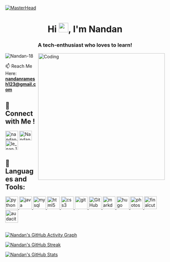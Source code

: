 [![MasterHead](https://i.ibb.co/tHZSVC1/3000.gif)](nandan18.netlify.app)

<h1 align="center">Hi <img src="https://raw.githubusercontent.com/MartinHeinz/MartinHeinz/master/wave.gif" width="30px">, I'm Nandan</h1>

<h3 align="center">A tech-enthusiast who loves to learn!</h3>

<img align="right" alt="Coding" width="400" src="https://www.datarhine.com/images/coming.gif">

<p align="left"> <img src="https://komarev.com/ghpvc/?username=Nandan-18&label=Profile%20views&color=0e75b6&style=flat" alt="Nandan-18" /> </p>

📫 Reach Me Here: **nandanramesh123@gmail.com**

## 🎯 Connect with Me ! 
<p align="left">
<a href="https://linkedin.com/in/nandanramesh" target="blank"><img align="center" src="https://raw.githubusercontent.com/rahuldkjain/github-profile-readme-generator/master/src/images/icons/Social/linked-in-alt.svg" alt="nandanramesh" height="30" width="40" /></a>
<a href="https://twitter.com/NandanRamesh2" target="blank"><img align="center" src="https://raw.githubusercontent.com/rahuldkjain/github-profile-readme-generator/master/src/images/icons/Social/twitter.svg" alt="NandanRamesh2" height="30" width="40" /></a>
<a href="https://instagram.com/le_nan_18" target="blank"><img align="center" src="https://raw.githubusercontent.com/rahuldkjain/github-profile-readme-generator/master/src/images/icons/Social/instagram.svg" alt="le_nan_18" height="30" width="40" /></a>
</p>


## 🚀 Languages and Tools:

<p align="left"> 
  
<a href = "https://www.python.org" target="_blank" rel="noreferrer"> 
<img src="https://cdn-icons.flaticon.com/png/512/3098/premium/3098090.png?token=exp=1643371415~hmac=d6d6193ed4821417482c08b6f8c062b3" alt="python" width="40" height="40"/> 
</a> 
<a href = "https://www.java.com" target = "_blank" rel = "noreferrer"> 
<img src = "https://cdn-icons-png.flaticon.com/512/226/226777.png" alt="java" width="40" height="40"/> 
</a> 
<a href = "https://www.mysql.com/" target = "_blank" rel = "noreferrer"> 
<img src = "https://d33wubrfki0l68.cloudfront.net/dcb20c9a5cdd57de99030108ec988a52b190b168/a9e1e/images/icon-pack/mysql.svg" alt="mysql" width="40" height="40"/> </a> 
<a href = "https://www.w3.org/html/" target = "_blank" rel = "noreferrer"> 
<img src = "https://cdn-icons-png.flaticon.com/512/888/888859.png" alt="html5" width="40" height="40"/> 
</a> 
<a href = "https://www.w3schools.com/css/" target = "_blank" rel = "noreferrer"> 
<img src = "https://cdn-icons-png.flaticon.com/512/888/888847.png" alt="css3" width="40" height="40"/> 
</a> 
<a href = "https://git-scm.com/" target = "_blank" rel = "noreferrer"> 
<img src = "https://www.vectorlogo.zone/logos/git-scm/git-scm-icon.svg" alt="git" width="40" height="40"/> 
</a>
<a href = "https://github.com/" target = "_blank" rel = "noreferrer"> 
<img src = "https://cdn-icons.flaticon.com/png/512/536/premium/536452.png?token=exp=1643372451~hmac=7b61f1036a9d6270d2727d018d0cf81b" alt="GitHub" width="40" height="40"/>
</a> 
<a href = "https://en.wikipedia.org/wiki/Markdown" target = "_blank" rel = "noreferrer"> 
<img src = "https://img.icons8.com/nolan/344/markdown.png" alt="markdown" width="40" height="40"/> 
</a>
<a href = "https://gohugo.io/" target = "_blank" rel = "noreferrer"> 
<img src = "https://d33wubrfki0l68.cloudfront.net/d8b90f575d5630e17b76f200f8b1a3311e3b03b7/eeca9/images/icon-pack/hugo.svg" alt="hugo" width="40" height="40"/> 
</a>       
<a href = "https://www.photoshop.com/en" target = "_blank" rel = "noreferrer"> 
<img src = "https://d33wubrfki0l68.cloudfront.net/434767316b96f7729fddf13409a67dbb48c15777/5952d/images/icon-pack/photoshop.svg" alt="photoshop" width="40" height="40"/>
</a>   
<a href = "https://en.wikipedia.org/wiki/Final_Cut_Pro" target = "_blank" rel = "noreferrer">
<img src = "https://d33wubrfki0l68.cloudfront.net/f5afcc33247b90f5ddb9fa346ec0351c92c1a732/6308b/images/icon-pack/finalcut.svg" alt="finalcutpro" width = "40" height = "40"/>
</a>
<a href = "https://www.audacityteam.org" target = "_blank" rel = "noreferrer">
<img src = "https://d33wubrfki0l68.cloudfront.net/508fb2aa335ff58eb64362eb68946b0eb4e13ac9/04711/images/icon-pack/audacity.svg" alt="audacity" width = "40" height = "40"/>
</a>
  
</p>

##

[![Nandan's GitHub Activity Graph](https://activity-graph.herokuapp.com/graph?username=Nandan-18&&theme=xcode)](https://github.com/Nandan-18)

[![Nandan's GitHub Streak](https://github-readme-streak-stats.herokuapp.com?user=Nandan-18&theme=github-dark&date_format=M%20j%5B%2C%20Y%5D)](https://github.com/Nandan-18)

[![Nandan's GitHub Stats](https://github-readme-stats.vercel.app/api?username=Nandan-18&show_icons=true&theme=radical)](https://github.com/Nandan-18)
